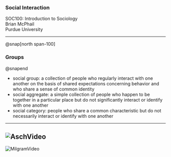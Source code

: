 
### Social Interaction
SOC100: Introduction to Sociology  
Brian McPhail  
Purdue University

---
@snap[north span-100]
### Groups
@snapend

- social group: a collection of people who regularly interact with one another on the basis of shared expectations concerning behavior and who share a sense of common identity
- social aggregate: a simple collection of people who happen to be together in a particular place but do not significantly interact or identify with one another
- social category: people who share a common characteristic but do not necessarily interact or identify with one another


---
![AschVideo](https://www.youtube.com/embed/NyDDyT1lDhA)
---

![MilgramVideo](https://www.youtube.com/embed/eTX42lVDwA4)
